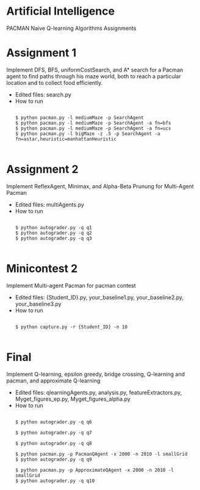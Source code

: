 # Artificial Intelligence
PACMAN Naive Q-learning Algorithms Assignments 

# Assignment 1
Implement DFS, BFS, uniformCostSearch, and A* search for a Pacman agent to find paths through his maze world, both to reach a particular location and to collect food efficiently.
* Edited files: search.py
* How to run
  <pre>
  <code>
  $ python pacman.py -l mediumMaze -p SearchAgent
  $ python pacman.py -l mediumMaze -p SearchAgent -a fn=bfs
  $ python pacman.py -l mediumMaze -p SearchAgent -a fn=ucs
  $ python pacman.py -l bigMaze -z .5 -p SearchAgent -a fn=astar,heuristic=manhattanHeuristic
  </code>
  </pre>  
  
# Assignment 2
Implement ReflexAgent, Minimax, and Alpha-Beta Prunung for Multi-Agent Pacman
* Edited files: multiAgents.py
* How to run
  <pre>
  <code>
  $ python autograder.py -q q1
  $ python autograder.py -q q2
  $ python autograder.py -q q3
  </code>
  </pre>
  
# Minicontest 2
Implement Multi-agent Pacman for pacman contest
* Edited files:  {Student_ID}.py, your_baseline1.py,
your_baseline2.py, your_baseline3.py 
* How to run
  <pre>
  <code>
  $ python capture.py -r {Student_ID} -n 10
  </code>
  </pre>
  
# Final
Implement Q-learning, epsilon greedy, bridge crossing, Q-learning and pacman, and approximate Q-learning
* Edited files: qlearningAgents.py, analysis.py, featureExtractors.py, Myget_figures_ep.py, Myget_figures_alpha.py
* How to run
  <pre>
  <code>
  $ python autograder.py -q q6
  
  $ python autograder.py -q q7
  
  $ python autograder.py -q q8
  
  $ python pacman.py -p PacmanQAgent -x 2000 -n 2010 -l smallGrid
  $ python autograder.py -q q9
  
  $ python pacman.py -p ApproximateQAgent -x 2000 -n 2010 -l smallGrid
  $ python autograder.py -q q10
  </code>
  </pre>
